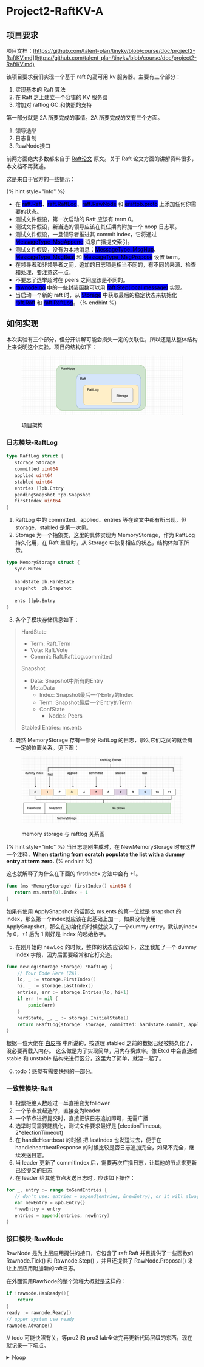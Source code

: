 # Project2-RaftKV-A

## 项目要求

项目文档：[https://github.com/talent-plan/tinykv/blob/course/doc/project2-RaftKV.md](https://github.com/talent-plan/tinykv/blob/course/doc/project2-RaftKV.md)

该项目要求我们实现一个基于 raft 的高可用 kv 服务器。主要有三个部分：

1. 实现基本的 Raft 算法
2. 在 Raft 之上建立一个容错的 KV 服务器
3. 增加对 raftlog GC 和快照的支持

第一部分就是 2A 所要完成的事情。2A 所要完成的又有三个方面。

1. 领导选举
2. 日志复制
3. RawNode接口

前两方面绝大多数都来自于 [Raft论文](https://raft.github.io/raft.pdf) 原文。关于 Raft 论文方面的讲解资料很多，本文档不再赘述。

这是来自于官方的一些提示：

{% hint style="info" %}
* 在 <mark style="background-color:blue;">raft.Raft</mark>、<mark style="background-color:blue;">raft.RaftLog</mark>、<mark style="background-color:blue;">raft.RawNode</mark> 和 <mark style="background-color:blue;">eraftpb.proto</mark> 上添加任何你需要的状态。
* 测试文件假设，第一次启动的 Raft 应该有 term 0。
* 测试文件假设，新当选的领导应该在其任期内附加一个 noop 日志项。
* 测试文件假设，一旦领导者推进其 commit index，它将通过 <mark style="background-color:blue;">MessageType\_MsgAppend</mark> 消息广播提交索引。
* 测试文件假设，没有为本地消息：<mark style="background-color:blue;">MessageType\_MsgHup</mark>、<mark style="background-color:blue;">MessageType\_MsgBeat</mark> 和 <mark style="background-color:blue;">MessageType\_MsgPropose</mark> 设置 term。
* 在领导者和非领导者之间，追加的日志项是相当不同的，有不同的来源、检查和处理，要注意这一点。
* 不要忘了选举超时在 peers 之间应该是不同的。
* <mark style="background-color:blue;">rawnode.go</mark> 中的一些封装函数可以用 <mark style="background-color:blue;">raft.Step(local message)</mark> 实现。
* 当启动一个新的 raft 时，从 <mark style="background-color:blue;">Storage</mark> 中获取最后的稳定状态来初始化 <mark style="background-color:blue;">raft.Raft</mark> 和 <mark style="background-color:blue;">raft.RaftLog</mark>。
{% endhint %}

## 如何实现

本次实验有三个部分，但分开讲解可能会损失一定的关联性，所以还是从整体结构上来说明这个实验。项目的结构如下：

<figure><img src="../../.gitbook/assets/image-20230127204221703.png" alt=""><figcaption><p>项目架构</p></figcaption></figure>

### 日志模块-RaftLog

```go
type RaftLog struct {
   storage Storage
   committed uint64
   applied uint64
   stabled uint64
   entries []pb.Entry
   pendingSnapshot *pb.Snapshot
   firstIndex uint64
}
```

1. RaftLog 中的 committed、applied、entries 等在论文中都有所出现，但 storage、stabled 是第一次见。
2. Storage 为一个抽象类，这里的具体实现为 MemoryStorage，作为 RaftLog 持久化用，在 Raft 重启时，从 Storage 中恢复相应的状态，结构体如下所示。

```go
type MemoryStorage struct {
   sync.Mutex

   hardState pb.HardState
   snapshot  pb.Snapshot
  
   ents []pb.Entry
}
```

3. 各个子模块存储信息如下：

> HardState
>
> * Term: Raft.Term
> * Vote: Raft.Vote
> * Commit: Raft.RaftLog.committed
>
> Snapshot
>
> * Data: Snapshot中所有的Entry
> * MetaData
>   * Index: Snapshot最后一个Entry的Index
>   * Term: Snapshot最后一个Entry的Term
>   * ConfState
>     * Nodes: Peers
>
> Stabled Entries: ms.ents

4. 既然 MemoryStorage 存有一部分 RaftLog 的日志，那么它们之间的就会有一定的位置关系。见下图：

<figure><img src="../../.gitbook/assets/image-20230127220815340.png" alt=""><figcaption><p>memory storage 与 raftlog 关系图</p></figcaption></figure>

{% hint style="info" %}
当日志刚刚生成时，在 NewMemoryStorage 时有这样一个注释，**When starting from scratch populate the list with a dummy entry at term zero.**
{% endhint %}

这也就解释了为什么在下面的 firstIndex 方法中会有 +1。

```go
func (ms *MemoryStorage) firstIndex() uint64 {
   return ms.ents[0].Index + 1
}
```

如果有使用 ApplySnapshot 的话那么 ms.ents 的第一位就是 snapshot 的 index，那么第一个index就应该在此基础上加一，如果没有使用 ApplySnapshot，那么在初始化的时候就放入了一个dummy entry，默认的index为 0，+1 后为 1 刚好是 index 的起始数字。

5. 在刚开始的 newLog 的时候，整体的状态应该如下，这里我加了一个 dummy Index 字段，因为后面要经常和它打交道。

```go
func newLog(storage Storage) *RaftLog {
	// Your Code Here (2A).
	lo, _ := storage.FirstIndex()
	hi, _ := storage.LastIndex()
	entries, err := storage.Entries(lo, hi+1)
	if err != nil {
		panic(err)
	}
	hardState, _, _ := storage.InitialState()
	return &RaftLog{storage: storage, committed: hardState.Commit, applied: lo - 1, stabled: hi, entries: entries, dummyIndex: lo}
}
```

根据一位大佬在 [白皮书](https://github.com/Smith-Cruise/TinyKV-White-Paper/blob/main/Project2-RaftKV.md) 中所说的，按道理 stabled 之前的数据已经被持久化了，没必要再载入内存。 这么做是为了实现简单，用内存换效率。像 Etcd 中会直通过 stable 和 unstable 结构来进行区分，这里为了简单，就混一起了。

6. todo：感觉有需要快照的一部分。

### 一致性模块-Raft

1. 投票拒绝人数超过一半直接变为follower
2. 一个节点发起选举，直接变为leader
3. 一个节点进行提交时，直接把该日志追加即可，无需广播
4. 选举时间需要随机化，测试文件要求最好是 \[electionTimeout，2\*electionTimeout)
5. 在 handleHeartbeat 的时候 把 lastIndex 也发送过去，便于在 handleheartbeatResponse 的时候比较是否日志追加完全，如果不完全，继续发送日志。
6. 当 leader 更新了 commitIndex 后，需要再次广播日志，让其他的节点来更新已经提交的日志
7. 在 leader 给其他节点发送日志时，应该如下操作：

```go
for _, entry := range toSendEntries {
   // don't use: entries = append(entries, &newEntry), or it will always send the same entries as the last one
   var newEntry = &pb.Entry{}
   *newEntry = entry
   entries = append(entries, newEntry)
}
```

### 接口模块-RawNode

RawNode 是为上层应用提供的接口，它包含了 raft.Raft 并且提供了一些函数如 Rawnode.Tick() 和 Rawnode.Step() ，并且还提供了 RawNode.Proposal() 来让上层应用附加新的raft日志。

在外面调用RawNode的整个流程大概就是这样的：

```go
if !rawnode.HasReady(){
    return 
}
ready := rawnode.Ready()
// upper system use ready 
rawnode.Advance()
```

// todo 可能快照有关，等pro2 和 pro3 lab全做完再更新代码层级的东西，现在就记录一下坑点。

<details>

<summary>Noop</summary>

## 当一个节点成功当选 Leader 的时候，为什么需要发送一个 Noop？

在raft论文中有这样一种情况：

<img src="../../.gitbook/assets/image (2).png" alt="为什么一个 leader 不能提交之前任期的日志条目" data-size="original">

* a) S1 是 Term2 的 Leader，将 LogEntry 部分复制到 S1 和 S2 的 2 号位置，然后 Crash
* b) S5 被 S3、S4 和 S5 选为Term3 的 Leader，并只写入一条 LogEntry 到本地，然后Crash
* c) S1 被 S1、S2 和 S3 选为 Term4 的 Leader，并将 2 号位置的 LogEntry 修复到 S3，达到多数；并在本地写入一条 Log Entry，然后 Crash。

<mark style="color:red;">这个时候 2 号位置的 Log Entry 虽然已经被复制到多数节点上，但是并不是 Committed 的。在论文 3.6.2中写到，不允许 leader 提交之前任期的日志。现在的 S1 的任期是 4，不能提交 2（why？）</mark>

（d）和 （e）分为两种情况来看

<mark style="color:green;">假如可以提交之前任期的日志，那么</mark>

* d) S5 被 S3、S4 和 S5 选为 Term5 的 Leader，它就可以将本地 2 号位置 Term3 写入的日志复制到其他节点，覆盖 S1、S2、S3 上 Term2 写入的数据。<mark style="color:green;">这就导致了已经提交了的日志就被覆盖了</mark>，这是不允许的。

<mark style="color:green;">那么在 Raft 论文中的做法是</mark>

* e) S1 被 S1、S2 和 S3 选为 Term5 的 Leader，将 3 号位置 Term4 写入的日志复制到 S2、S3，使得2 号位置 Term2 写入的数据变为 Committed。即 Leader 当选之后，不要首先提交本地已有的日志2，而是首先提交一条新日志 4，如果这条新日志被提交成功，那么按照 Raft 日志的匹配规则，它前面的日志也随之被提交了。

<mark style="color:green;">这样一个新的问题出现了，S1 重新当选之后，客户端写入没有这条新的日志 4，那么前面的日志 2 就会无法提交。</mark>

于是就有了 Noop，它没有实际的数据，但有索引号和日志，用来驱动 Committed Index。

但 Noop 出现的根源问题是为了解决 一致性协议中的“幽灵复现” 问题，也就是说为了解决“幽灵复现问题”出现了NO-OP这一个操作，可以来看大佬的 [文章](https://z.itpub.net/article/detail/FF839918503031AB94984EA4AE1346CD)。

</details>





<mark style="color:red;"></mark>
